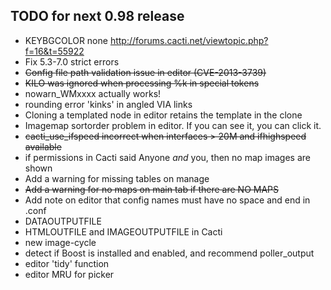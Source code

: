 ## TODO for next 0.98 release

*  KEYBGCOLOR none http://forums.cacti.net/viewtopic.php?f=16&t=55922
*  Fix 5.3-7.0 strict errors
*  ~~Config file path validation issue in editor (CVE-2013-3739)~~
*  ~~KILO was ignored when processing %k in special tokens~~
*  nowarn_WMxxxx actually works!
*  rounding error 'kinks' in angled VIA links
*  Cloning a templated node in editor retains the template in the clone
*  Imagemap sortorder problem in editor. If you can see it, you can click it.
*  ~~cacti_use_ifspeed incorrect when interfaces > 20M and ifhighspeed available~~
*  if permissions in Cacti said Anyone *and* you, then no map images are shown
*  Add a warning for missing tables on manage
*  ~~Add a warning for no maps on main tab if there are NO MAPS~~
*  Add note on editor that config names must have no space and end in .conf
*  DATAOUTPUTFILE
*  HTMLOUTFILE and IMAGEOUTPUTFILE in Cacti
*  new image-cycle
*  detect if Boost is installed and enabled, and recommend poller_output
*  editor 'tidy' function
*  editor MRU for picker
